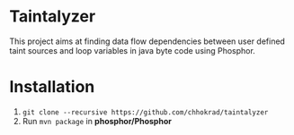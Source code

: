 # Taintalyzer

This project aims at finding data flow dependencies between user defined taint sources and loop variables in java byte code using Phosphor.

# Installation

1. `git clone --recursive https://github.com/chhokrad/taintalyzer`
2. Run `mvn package` in **phosphor/Phosphor**
